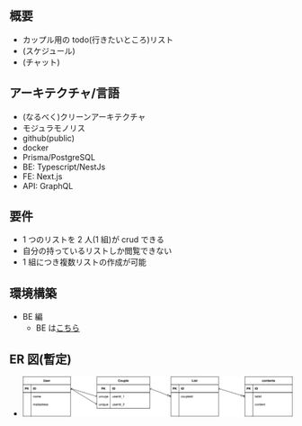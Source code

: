 ## 概要

- カップル用の todo(行きたいところ)リスト
- (スケジュール)
- (チャット)

## アーキテクチャ/言語

- (なるべく)クリーンアーキテクチャ
- モジュラモノリス
- github(public)
- docker
- Prisma/PostgreSQL
- BE: Typescript/NestJs
- FE: Next.js
- API: GraphQL

## 要件

- 1 つのリストを 2 人(1 組)が crud できる
- 自分の持っているリストしか閲覧できない
- 1 組につき複数リストの作成が可能

## 環境構築

- BE 編
  - BE は[こちら](backend/README.md)

## ER 図(暫定)

- ![](backend/db.drawio.svg)
